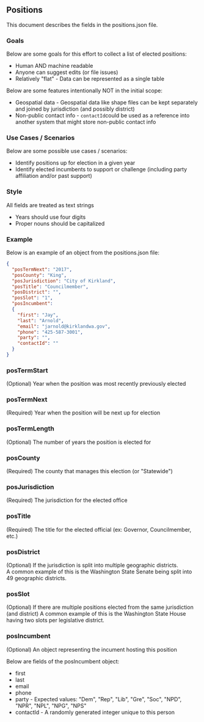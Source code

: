 ## Positions
This document describes the fields in the positions.json file.

### Goals
Below are some goals for this effort to collect a list of elected positions:
* Human AND machine readable
* Anyone can suggest edits (or file issues)
* Relatively "flat" - Data can be represented as a single table

Below are some features intentionally NOT in the initial scope:
* Geospatial data - Geospatial data like shape files can be kept separately and joined by jurisdiction (and possibly district)
* Non-public contact info - `contactId`could be used as a reference into another system that might store non-public contact info

### Use Cases / Scenarios
Below are some possible use cases / scenarios:
* Identify positions up for election in a given year
* Identify elected incumbents to support or challenge (including party affiliation and/or past support)

### Style
All fields are treated as text strings
* Years should use four digits
* Proper nouns should be capitalized

### Example
Below is an example of an object from the positions.json file:
``` JSON
{
  "posTermNext": "2017",
  "posCounty": "King",
  "posJurisdiction": "City of Kirkland",
  "posTitle": "Councilmember",
  "posDistrict": "",
  "posSlot": "1",
  "posIncumbent": 
  {
    "first": "Jay",
    "last": "Arnold",
    "email": "jarnold@kirklandwa.gov",
    "phone": "425-587-3001",
    "party": "",
    "contactId": ""
  }
}
```

### posTermStart
(Optional) Year when the position was most recently previously elected

### posTermNext
(Required) Year when the position will be next up for election

### posTermLength
(Optional) The number of years the position is elected for

### posCounty
(Required) The county that manages this election (or "Statewide")

### posJurisdiction
(Required) The jurisdiction for the elected office

### posTitle
(Required) The title for the elected official (ex: Governor, Councilmember, etc.)

### posDistrict
(Optional) If the jurisdiction is split into multiple geographic districts.  
A common example of this is the Washington State Senate being split into 49 geographic districts.

### posSlot
(Optional) If there are multiple positions elected from the same jurisdiction (and district)
A common example of this is the Washington State House having two slots per legislative district.

### posIncumbent
(Optional) An object representing the incument hosting this position

Below are fields of the posIncumbent object:
* first
* last
* email
* phone
* party - Expected values: "Dem", "Rep", "Lib", "Gre", "Soc", "NPD", "NPR", "NPL", "NPG", "NPS"
* contactId - A randomly generated integer unique to this person

